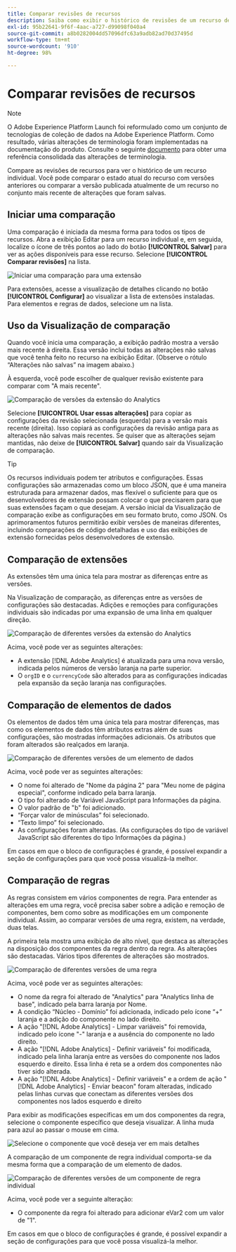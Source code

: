 ```yaml
---
title: Comparar revisões de recursos
description: Saiba como exibir o histórico de revisões de um recurso de tag na Adobe Experience Platform.
exl-id: 95b22641-9f6f-4aac-a727-d99098f040a4
source-git-commit: a8b0282004dd57096dfc63a9adb82ad70d37495d
workflow-type: tm+mt
source-wordcount: '910'
ht-degree: 98%

---
```


# Comparar revisões de recursos

>[!NOTE]
>
>O Adobe Experience Platform Launch foi reformulado como um conjunto de tecnologias de coleção de dados na Adobe Experience Platform. Como resultado, várias alterações de terminologia foram implementadas na documentação do produto. Consulte o seguinte [documento](../../term-updates.md) para obter uma referência consolidada das alterações de terminologia.

Compare as revisões de recursos para ver o histórico de um recurso individual. Você pode comparar o estado atual do recurso com versões anteriores ou comparar a versão publicada atualmente de um recurso no conjunto mais recente de alterações que foram salvas.

## Iniciar uma comparação

Uma comparação é iniciada da mesma forma para todos os tipos de recursos. Abra a exibição Editar para um recurso individual e, em seguida, localize o ícone de três pontos ao lado do botão **[!UICONTROL Salvar]** para ver as ações disponíveis para esse recurso. Selecione **[!UICONTROL Comparar revisões]** na lista.

![Iniciar uma comparação para uma extensão](../../images/compare-initiate-extension.png)

Para extensões, acesse a visualização de detalhes clicando no botão **[!UICONTROL Configurar]** ao visualizar a lista de extensões instaladas. Para elementos e regras de dados, selecione um na lista.

## Uso da Visualização de comparação

Quando você inicia uma comparação, a exibição padrão mostra a versão mais recente à direita. Essa versão inclui todas as alterações não salvas que você tenha feito no recurso na exibição Editar. (Observe o rótulo “Alterações não salvas” na imagem abaixo.)

À esquerda, você pode escolher de qualquer revisão existente para comparar com &quot;A mais recente&quot;.

![Comparação de versões da extensão do Analytics](../../images/compare-interpret-extension.png)

Selecione **[!UICONTROL Usar essas alterações]** para copiar as configurações da revisão selecionada (esquerda) para a versão mais recente (direita). Isso copiará as configurações da revisão antiga para as alterações não salvas mais recentes. Se quiser que as alterações sejam mantidas, não deixe de **[!UICONTROL Salvar]** quando sair da Visualização de comparação.

>[!TIP]
>Os recursos individuais podem ter atributos e configurações. Essas configurações são armazenadas como um bloco JSON, que é uma maneira estruturada para armazenar dados, mas flexível o suficiente para que os desenvolvedores de extensão possam colocar o que precisarem para que suas extensões façam o que desejam.
>A versão inicial da Visualização de comparação exibe as configurações em seu formato bruto, como JSON. Os aprimoramentos futuros permitirão exibir versões de maneiras diferentes, incluindo comparações de código detalhadas e uso das exibições de extensão fornecidas pelos desenvolvedores de extensão.

## Comparação de extensões

As extensões têm uma única tela para mostrar as diferenças entre as versões.

Na Visualização de comparação, as diferenças entre as versões de configurações são destacadas. Adições e remoções para configurações individuais são indicadas por uma expansão de uma linha em qualquer direção.

![Comparação de diferentes versões da extensão do Analytics](../../images/compare-extension.png)

Acima, você pode ver as seguintes alterações:

* A extensão [!DNL Adobe Analytics] é atualizada para uma nova versão, indicada pelos números de versão laranja na parte superior.
* O `orgID` e o `currencyCode` são alterados para as configurações indicadas pela expansão da seção laranja nas configurações.

## Comparação de elementos de dados

Os elementos de dados têm uma única tela para mostrar diferenças, mas como os elementos de dados têm atributos extras além de suas configurações, são mostradas informações adicionais. Os atributos que foram alterados são realçados em laranja.

![Comparação de diferentes versões de um elemento de dados](../../images/compare-data-element.png)

Acima, você pode ver as seguintes alterações:

* O nome foi alterado de &quot;Nome da página 2&quot; para &quot;Meu nome de página especial&quot;, conforme indicado pela barra laranja.
* O tipo foi alterado de Variável JavaScript para Informações da página.
* O valor padrão de &quot;b&quot; foi adicionado.
* “Forçar valor de minúsculas” foi selecionado.
* “Texto limpo” foi selecionado.
* As configurações foram alteradas. (As configurações do tipo de variável JavaScript são diferentes do tipo Informações da página.)

Em casos em que o bloco de configurações é grande, é possível expandir a seção de configurações para que você possa visualizá-la melhor.

## Comparação de regras

As regras consistem em vários componentes de regra. Para entender as alterações em uma regra, você precisa saber sobre a adição e remoção de componentes, bem como sobre as modificações em um componente individual. Assim, ao comparar versões de uma regra, existem, na verdade, duas telas.

A primeira tela mostra uma exibição de alto nível, que destaca as alterações na disposição dos componentes da regra dentro da regra. As alterações são destacadas. Vários tipos diferentes de alterações são mostrados.

![Comparação de diferentes versões de uma regra](../../images/compare-rule.png)

Acima, você pode ver as seguintes alterações:

* O nome da regra foi alterado de &quot;Analytics&quot; para &quot;Analytics linha de base&quot;, indicado pela barra laranja por Nome.
* A condição “Núcleo - Domínio” foi adicionada, indicado pelo ícone “+” laranja e a adição do componente no lado direito.
* A ação &quot;[!DNL Adobe Analytics] - Limpar variáveis&quot; foi removida, indicado pelo ícone &quot;-&quot; laranja e a ausência do componente no lado direito.
* A ação &quot;[!DNL Adobe Analytics] - Definir variáveis&quot; foi modificada, indicado pela linha laranja entre as versões do componente nos lados esquerdo e direito. Essa linha é reta se a ordem dos componentes não tiver sido alterada.
* A ação &quot;[!DNL Adobe Analytics] - Definir variáveis&quot; e a ordem de ação &quot;[!DNL Adobe Analytics] - Enviar beacon&quot; foram alteradas, indicado pelas linhas curvas que conectam as diferentes versões dos componentes nos lados esquerdo e direito

Para exibir as modificações específicas em um dos componentes da regra, selecione o componente específico que deseja visualizar. A linha muda para azul ao passar o mouse em cima.

![Selecione o componente que você deseja ver em mais detalhes](../../images/compare-rule-component-click.png)

A comparação de um componente de regra individual comporta-se da mesma forma que a comparação de um elemento de dados.

![Comparação de diferentes versões de um componente de regra individual](../../images/compare-rule-component.png)

Acima, você pode ver a seguinte alteração:

* O componente da regra foi alterado para adicionar eVar2 com um valor de &quot;1&quot;.

Em casos em que o bloco de configurações é grande, é possível expandir a seção de configurações para que você possa visualizá-la melhor.
